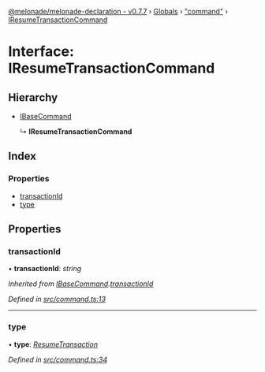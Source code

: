 [@melonade/melonade-declaration - v0.7.7](../README.md) › [Globals](../globals.md) › ["command"](../modules/_command_.md) › [IResumeTransactionCommand](_command_.iresumetransactioncommand.md)

# Interface: IResumeTransactionCommand

## Hierarchy

* [IBaseCommand](_command_.ibasecommand.md)

  ↳ **IResumeTransactionCommand**

## Index

### Properties

* [transactionId](_command_.iresumetransactioncommand.md#transactionid)
* [type](_command_.iresumetransactioncommand.md#type)

## Properties

###  transactionId

• **transactionId**: *string*

*Inherited from [IBaseCommand](_command_.ibasecommand.md).[transactionId](_command_.ibasecommand.md#transactionid)*

*Defined in [src/command.ts:13](https://github.com/devit-tel/melonade-declaration/blob/e7e9481/src/command.ts#L13)*

___

###  type

• **type**: *[ResumeTransaction](../enums/_command_.commandtypes.md#resumetransaction)*

*Defined in [src/command.ts:34](https://github.com/devit-tel/melonade-declaration/blob/e7e9481/src/command.ts#L34)*
